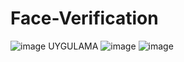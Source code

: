 # Face-Verification
![image](https://user-images.githubusercontent.com/86806643/194709809-2561f686-9f04-4ac1-b569-6d26fbbb5280.png)
UYGULAMA
![image](https://user-images.githubusercontent.com/86806643/194709919-e14e0b26-0487-4db2-a0e9-eb3f43d75c22.png)
![image](https://user-images.githubusercontent.com/86806643/194709926-45cc3beb-5291-4afb-bbcd-e3f7bc6059e0.png)

